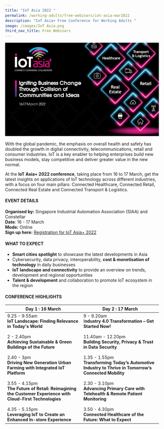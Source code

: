```yaml
---
title: "IoT Asia 2022 "
permalink: /working-adults/free-webinars/iot-asia-mar2022
description: "IoT Asia+ Free Conference for Working Adults "
image: /images/IoT Asia.png
third_nav_title: Free Webinars
---
```

![IoT Asia Conference for Working Adults](/images/IoT-asia-Masthead.png)

With the global pandemic, the emphasis on overall health and safety has doubled the growth in digital connectivity, telecommunications, retail and consumer industries. IoT is a key enabler to helping enterprises build new business models, stay competitive and deliver greater value in the new normal. 

At the **IoT Asia+ 2022 conference**, taking place from 16 to 17 March, get the latest insights on applications of IoT technology across different industries, with a focus on four main pillars: Connected Healthcare, Connected Retail, Connected Real Estate and Connected Transport & Logistics. 

#### **EVENT DETAILS**

**Organised by:** Singapore Industrial Automation Association (SIAA) and Constellar <br>
**Date**: 16 - 17 March <br>
**Mode:** Online   
**Sign up here:** [Registration for IoT Asia+ 2022](https://www.internetofthingsasia.com/p/registration)

#### **WHAT TO EXPECT**
* **Smart cities spotlight** to showcase the latest developments in Asia
* Cybersecurity, data privacy, interoperability, **cost & monetisation of technology** in daily businesses
* **IoT landscape and connectivity** to provide an overview on trends, development and regional opportunities
* **Talent & development** and collaboration to promote IoT ecosystem in the region


#### **CONFERENCE HIGHLIGHTS**


| **Day 1 : 16 March** | **Day 2 : 17 March** | 
| -------- | -------- | 
| 9.25 - 9.55am<br>**IoT Landscape: Finding Relevance in Today's World**<br><br>2 - 2.40pm<br>**Achieving Sustainable & Green Buildings of the Future**<br><br>2.40 - 3pm<br>**Driving New Generation Urban Farming with Integrated IoT Platform**  <br><br>3.55 - 4.15pm<br>**The Future of Retail: Reimagining the Customer Experience with Cloud-First Technologies**<br><br>4.35 - 5.15pm<br>**Leveraging IoT to Create an Enhanced In-store Experience**      | 9 - 9.20am<br>I**ndustry 4.0 Transformation – Get Started Now!**<br><br>11.40am - 12.20pm<br>**Building Security, Privacy & Trust in Data Security**<br><br>1.35 - 1.55pm<br>**Transforming Today’s Automotive Industry to Thrive in Tomorrow’s Connected Mobility**<br><br>2.30 - 3.10pm<br>**Advancing Primary Care with Telehealth & Remote Patient Monitoring**<br><br>3.50 - 4.30pm<br>**Connected Healthcare of the Future: What to Expect**